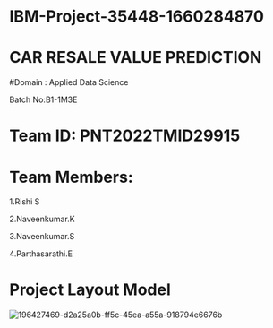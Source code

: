 # IBM-Project-35448-1660284870  

# CAR RESALE VALUE PREDICTION

#Domain : Applied Data Science

Batch No:B1-1M3E

# Team ID: PNT2022TMID29915

# Team Members:

  1.Rishi S
  
  2.Naveenkumar.K
  
  3.Naveenkumar.S
  
  4.Parthasarathi.E

# Project Layout Model




![196427469-d2a25a0b-ff5c-45ea-a55a-918794e6676b](https://user-images.githubusercontent.com/107269095/200163819-7913cc40-aa29-4f8b-bf60-ad53e4b95585.png)
